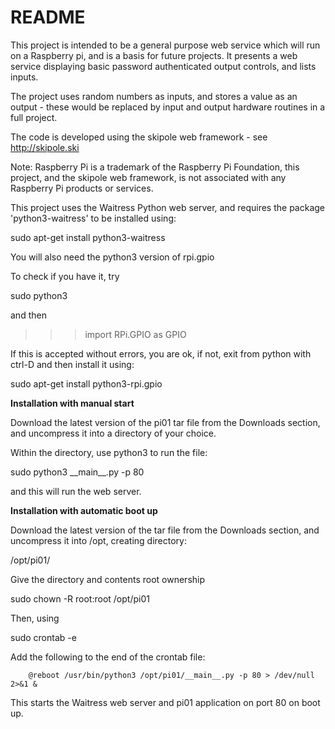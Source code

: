# README #

This project is intended to be a general purpose web service which will run on a Raspberry pi, and is a basis for future projects. It presents a web service displaying basic password authenticated output controls, and lists inputs.

The project uses random numbers as inputs, and stores a value as an output - these would be replaced by input and output hardware routines in a full project.

The code is developed using the skipole web framework - see http://skipole.ski

Note: Raspberry Pi is a trademark of the Raspberry Pi Foundation, this project, and the skipole web framework, is not associated with any Raspberry Pi products or services.

This project uses the Waitress Python web server, and requires the package 'python3-waitress' to be installed using:

sudo apt-get install python3-waitress

You will also need the python3 version of rpi.gpio

To check if you have it, try

sudo python3

and then

>>> import RPi.GPIO as GPIO

If this is accepted without errors, you are ok, if not, exit from python with ctrl-D and then install it using:

sudo apt-get install python3-rpi.gpio

**Installation with manual start**

Download the latest version of the pi01 tar file from the Downloads section, and uncompress it into a directory of your choice.

Within the directory, use python3 to run the file:

sudo python3 \_\_main\_\_.py -p 80

and this will run the web server.


**Installation with automatic boot up**

Download the latest version of the tar file from the Downloads section, and uncompress it into /opt, creating directory:

/opt/pi01/

Give the directory and contents root ownership

sudo chown -R root:root /opt/pi01

Then, using

sudo crontab -e

Add the following to the end of the crontab file:


        @reboot /usr/bin/python3 /opt/pi01/__main__.py -p 80 > /dev/null 2>&1 &


This starts the Waitress web server and pi01 application on port 80 on boot up.
